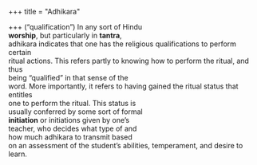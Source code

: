 +++
title = "Adhikara"

+++
(“qualification”) In any sort of Hindu  
**worship**, but particularly in **tantra**,  
adhikara indicates that one has the religious qualifications to perform certain  
ritual actions. This refers partly to knowing how to perform the ritual, and thus  
being “qualified” in that sense of the  
word. More importantly, it refers to having gained the ritual status that entitles  
one to perform the ritual. This status is  
usually conferred by some sort of formal  
**initiation** or initiations given by one’s  
teacher, who decides what type of and  
how much adhikara to transmit based  
on an assessment of the student’s abilities, temperament, and desire to learn.